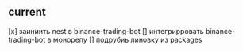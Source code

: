 ## current

[x] заиниить nest в binance-trading-bot
[] интегрирровать binance-trading-bot в монорепу
[] подрубиь линовку из packages
